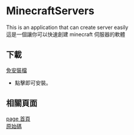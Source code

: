 # MinecraftServers
This is an application that can create server easily  
這是一個讓你可以快速創建 minecraft 伺服器的軟體  

## 下載

[免安裝檔](https://paul90317.github.io/MinecraftServers/publish.zip)  
* 點擊即可安裝。  

## 相關頁面  
[page 首頁](https://paul90317.github.io/MinecraftServers/)  
[原始碼](https://github.com/paul90317/MinecraftServers/)  
